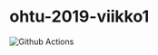 # ohtu-2019-viikko1

![Github Actions](https://github.com/H4m5t3r/ohtu-viikko1-s2020/workflows/Java%20CI%20with%20Gradle/badge.svg)
